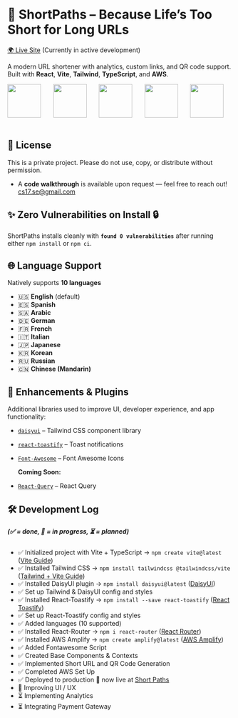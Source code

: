 # 🔗 ShortPaths – Because Life’s Too Short for Long URLs

<a href="https://main.du2yb3mtzlk72.amplifyapp.com/" target="_blank" rel="noopener noreferrer">🌍 Live Site</a> (Currently in active development)

A modern URL shortener with analytics, custom links, and QR code support.
Built with **React**, **Vite**, **Tailwind**, **TypeScript**, and **AWS**.

<img src='https://upload.wikimedia.org/wikipedia/commons/thumb/a/a7/React-icon.svg/2300px-React-icon.svg.png' height=75/>&nbsp;&nbsp;&nbsp;&nbsp;&nbsp;&nbsp;
<img src='https://upload.wikimedia.org/wikipedia/commons/f/f1/Vitejs-logo.svg' height=75/>&nbsp;&nbsp;&nbsp;&nbsp;&nbsp;&nbsp;
<img src='https://upload.wikimedia.org/wikipedia/commons/thumb/d/d5/Tailwind_CSS_Logo.svg/1280px-Tailwind_CSS_Logo.svg.png' height=75/>&nbsp;&nbsp;&nbsp;&nbsp;&nbsp;&nbsp;
<img src='https://upload.wikimedia.org/wikipedia/commons/4/4c/Typescript_logo_2020.svg' height=75/>&nbsp;&nbsp;&nbsp;&nbsp;&nbsp;&nbsp;
<img src='https://upload.wikimedia.org/wikipedia/commons/9/93/Amazon_Web_Services_Logo.svg' height=75/>&nbsp;&nbsp;&nbsp;&nbsp;&nbsp;&nbsp;

## 📝 License

This is a private project. Please do not use, copy, or distribute without permission.

- A **code walkthrough** is available upon request — feel free to reach out! <a href="mailto: cs17.se@gmail.com ">cs17.se@gmail.com </a>

## ✨ Zero Vulnerabilities on Install 🔒

ShortPaths installs cleanly with **`found 0 vulnerabilities`** after running either `npm install` or `npm ci`.

## 🌐 Language Support

Natively supports **10 languages**

- 🇺🇸 **English** (default)
- 🇪🇸 **Spanish**
- 🇸🇦 **Arabic**
- 🇩🇪 **German**
- 🇫🇷 **French**
- 🇮🇹 **Italian**
- 🇯🇵 **Japanese**
- 🇰🇷 **Korean**
- 🇷🇺 **Russian**
- 🇨🇳 **Chinese (Mandarin)**

## 🧩 Enhancements & Plugins

Additional libraries used to improve UI, developer experience, and app functionality:

- [`daisyui`](https://daisyui.com/) – Tailwind CSS component library
- [`react-toastify`](https://fkhadra.github.io/react-toastify/introduction) – Toast notifications
- [`Font-Awesome`](https://docs.fontawesome.com/) – Font Awesome Icons

  **Coming Soon:**

- [`React-Query`](https://tanstack.com/query/latest) – React Query

## 🛠️ Development Log

##### _(✅ = done, 🚧 = in progress, ⏳ = planned)_

- ✅ Initialized project with Vite + TypeScript → `npm create vite@latest` ([Vite Guide](https://vite.dev/guide/))
- ✅ Installed Tailwind CSS → `npm install tailwindcss @tailwindcss/vite` ([Tailwind + Vite Guide](https://tailwindcss.com/docs/installation/using-vite))
- ✅ Installed DaisyUI plugin → `npm install daisyui@latest` ([DaisyUI](https://daisyui.com/))
- ✅ Set up Tailwind & DaisyUI config and styles
- ✅ Installed React-Toastify → `npm install --save react-toastify` ([React Toastify](https://fkhadra.github.io/react-toastify/introduction/))
- ✅ Set up React-Toastify config and styles
- ✅ Added languages (10 supported)
- ✅ Installed React-Router → `npm i react-router` ([React Router](https://reactrouter.com/start/modes))
- ✅ Installed AWS Amplify → `npm create amplify@latest` ([AWS Amplify](https://docs.aws.amazon.com/amplify/))
- ✅ Added Fontawesome Script
- ✅ Created Base Components & Contexts
- ✅ Implemented Short URL and QR Code Generation
- ✅ Completed AWS Set Up
- ✅ Deployed to production 🚀 now live at [Short Paths](https://sp-li.com/)
- 🚧 Improving UI / UX
- ⏳ Implementing Analytics
- ⏳ Integrating Payment Gateway
